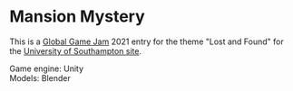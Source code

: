 # Mansion Mystery
This is a [Global Game Jam](https://globalgamejam.org/) 2021 entry for the theme
"Lost and Found" for the [University of Southampton
site](https://globalgamejam.org/2021/jam-sites/university-southampton).

Game engine: Unity \
Models: Blender
